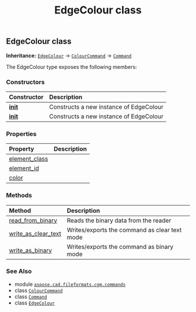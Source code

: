 ﻿---
title: EdgeColour class
second_title: Aspose.CAD for Python via .NET API References
description: 
type: docs
weight: 590
url: /python-net/aspose.cad.fileformats.cgm.commands/edgecolour/
is_root: false
---

## EdgeColour class



**Inheritance:** [`EdgeColour`](/cad/python-net/aspose.cad.fileformats.cgm.commands/edgecolour) → 
[`ColourCommand`](/cad/python-net/aspose.cad.fileformats.cgm.commands/colourcommand) → 
[`Command`](/cad/python-net/aspose.cad.fileformats.cgm.commands/command)



The EdgeColour type exposes the following members:

### Constructors
| Constructor | Description |
| :- | :- |
| [__init__](/cad/python-net/aspose.cad.fileformats.cgm.commands/edgecolour/__init__/#aspose.cad.fileformats.cgm.CgmFile) | Constructs a new instance of EdgeColour |
| [__init__](/cad/python-net/aspose.cad.fileformats.cgm.commands/edgecolour/__init__/#aspose.cad.fileformats.cgm.CgmFile-aspose.cad.fileformats.cgm.classes.CgmColor) | Constructs a new instance of EdgeColour |


### Properties
| Property | Description |
| :- | :- |
| [element_class](/cad/python-net/aspose.cad.fileformats.cgm.commands/edgecolour/element_class) |  |
| [element_id](/cad/python-net/aspose.cad.fileformats.cgm.commands/edgecolour/element_id) |  |
| [color](/cad/python-net/aspose.cad.fileformats.cgm.commands/edgecolour/color) |  |


### Methods
| Method | Description |
| :- | :- |
| [read_from_binary](/cad/python-net/aspose.cad.fileformats.cgm.commands/edgecolour/read_from_binary/#aspose.cad.fileformats.cgm.IBinaryReader) | Reads the binary data from the reader |
| [write_as_clear_text](/cad/python-net/aspose.cad.fileformats.cgm.commands/edgecolour/write_as_clear_text/#aspose.cad.fileformats.cgm.IClearTextWriter) | Writes/exports the command as clear text mode |
| [write_as_binary](/cad/python-net/aspose.cad.fileformats.cgm.commands/edgecolour/write_as_binary/#aspose.cad.fileformats.cgm.IBinaryWriter) | Writes/exports the command as binary mode |



### See Also
* module [`aspose.cad.fileformats.cgm.commands`](..)
* class [`ColourCommand`](/cad/python-net/aspose.cad.fileformats.cgm.commands/colourcommand)
* class [`Command`](/cad/python-net/aspose.cad.fileformats.cgm.commands/command)
* class [`EdgeColour`](/cad/python-net/aspose.cad.fileformats.cgm.commands/edgecolour)

